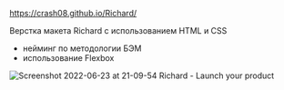 https://crash08.github.io/Richard/

Верстка макета Richard с использованием HTML и CSS
- нейминг по методологии БЭМ
- использование Flexbox

![Screenshot 2022-06-23 at 21-09-54 Richard - Launch your product](https://user-images.githubusercontent.com/96978509/175366857-0a969908-a0f1-4fd7-a098-dbd6f6ba1fef.png)
